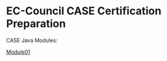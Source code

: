 # EC-Council CASE Certification Preparation

CASE Java Modules:

[Module01](https://github.com/IHackPy/EC-Council-CASE-Java-Net/blob/main/CASE-Java/module01.md)
